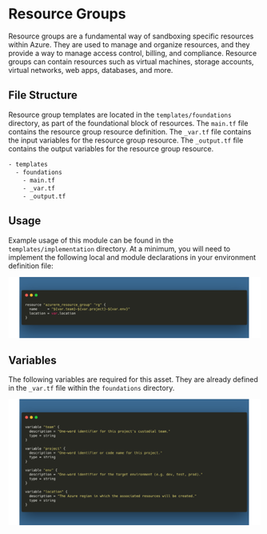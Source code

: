 # Resource Groups
Resource groups are a fundamental way of sandboxing specific resources within Azure. They are used to manage and organize resources, and they provide a way to manage access control, billing, and compliance. Resource groups can contain resources such as virtual machines, storage accounts, virtual networks, web apps, databases, and more.

## File Structure
Resource group templates are located in the `templates/foundations` directory, as part of the foundational block of resources. The `main.tf` file contains the resource group resource definition. The `_var.tf` file contains the input variables for the resource group resource. The `_output.tf` file contains the output variables for the resource group resource.

```
- templates
  - foundations
    - main.tf
    - _var.tf
    - _output.tf
```

## Usage
Example usage of this module can be found in the `templates/implementation` directory. At a minimum, you will need to implement the following local and module declarations in your environment definition file:

![Resource Group Usage](../../assets/rg_usage.png)

## Variables
The following variables are required for this asset. They are already defined in the `_var.tf` file within the `foundations` directory.

![Foundation Variables](../../assets/foundation_vars.png)